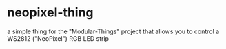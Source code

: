 # neopixel-thing #

a simple thing for the "Modular-Things" project that allows you to control a WS2812 ("NeoPixel") RGB LED strip
